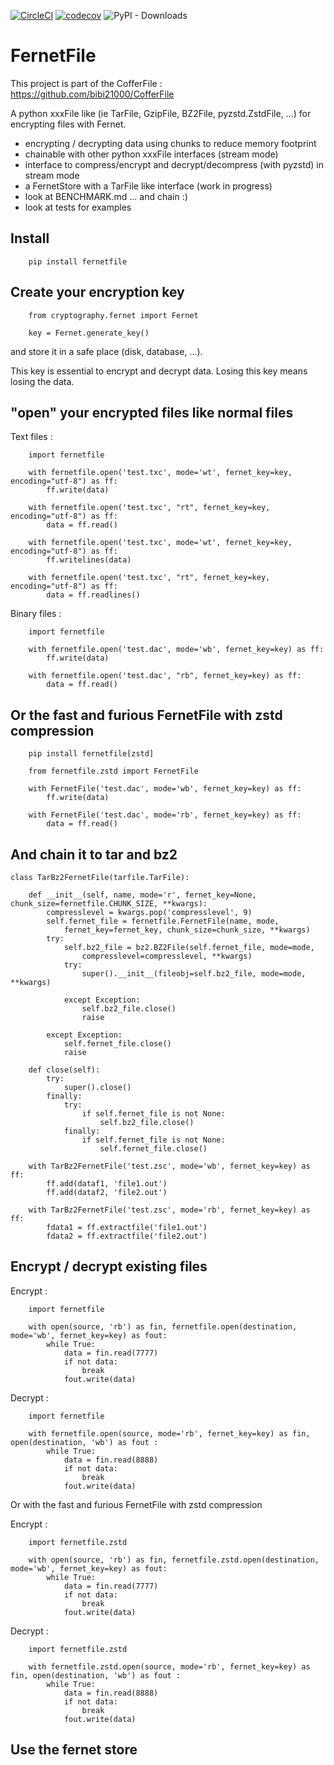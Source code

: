 [![CircleCI](https://dl.circleci.com/status-badge/img/gh/bibi21000/FernetFile/tree/main.svg?style=svg)](https://dl.circleci.com/status-badge/redirect/gh/bibi21000/FernetFile/tree/main)
[![codecov](https://codecov.io/gh/bibi21000/FernetFile/graph/badge.svg?token=4124GIOJAK)](https://codecov.io/gh/bibi21000/FernetFile)
![PyPI - Downloads](https://img.shields.io/pypi/dm/fernetfile)

# FernetFile

This project is part of the CofferFile : https://github.com/bibi21000/CofferFile

A python xxxFile like (ie TarFile, GzipFile, BZ2File, pyzstd.ZstdFile, ...)
for encrypting files with Fernet.

 - encrypting / decrypting data using chunks to reduce memory footprint
 - chainable with other python xxxFile interfaces (stream mode)
 - interface to compress/encrypt and decrypt/decompress (with pyzstd) in stream mode
 - a FernetStore with a TarFile like interface (work in progress)
 - look at BENCHMARK.md ... and chain :)
 - look at tests for examples


## Install

```
    pip install fernetfile
```

## Create your encryption key

```
    from cryptography.fernet import Fernet

    key = Fernet.generate_key()
```
and store it in a safe place (disk, database, ...).

This key is essential to encrypt and decrypt data.
Losing this key means losing the data.

## "open" your encrypted files like normal files

Text files :

```
    import fernetfile

    with fernetfile.open('test.txc', mode='wt', fernet_key=key, encoding="utf-8") as ff:
        ff.write(data)

    with fernetfile.open('test.txc', "rt", fernet_key=key, encoding="utf-8") as ff:
        data = ff.read()

    with fernetfile.open('test.txc', mode='wt', fernet_key=key, encoding="utf-8") as ff:
        ff.writelines(data)

    with fernetfile.open('test.txc', "rt", fernet_key=key, encoding="utf-8") as ff:
        data = ff.readlines()
```

Binary files :

```
    import fernetfile

    with fernetfile.open('test.dac', mode='wb', fernet_key=key) as ff:
        ff.write(data)

    with fernetfile.open('test.dac', "rb", fernet_key=key) as ff:
        data = ff.read()
```

## Or the fast and furious FernetFile with zstd compression

```
    pip install fernetfile[zstd]
```

```
    from fernetfile.zstd import FernetFile

    with FernetFile('test.dac', mode='wb', fernet_key=key) as ff:
        ff.write(data)

    with FernetFile('test.dac', mode='rb', fernet_key=key) as ff:
        data = ff.read()
```

## And chain it to tar and bz2

```
class TarBz2FernetFile(tarfile.TarFile):

    def __init__(self, name, mode='r', fernet_key=None, chunk_size=fernetfile.CHUNK_SIZE, **kwargs):
        compresslevel = kwargs.pop('compresslevel', 9)
        self.fernet_file = fernetfile.FernetFile(name, mode,
            fernet_key=fernet_key, chunk_size=chunk_size, **kwargs)
        try:
            self.bz2_file = bz2.BZ2File(self.fernet_file, mode=mode,
                compresslevel=compresslevel, **kwargs)
            try:
                super().__init__(fileobj=self.bz2_file, mode=mode, **kwargs)

            except Exception:
                self.bz2_file.close()
                raise

        except Exception:
            self.fernet_file.close()
            raise

    def close(self):
        try:
            super().close()
        finally:
            try:
                if self.fernet_file is not None:
                    self.bz2_file.close()
            finally:
                if self.fernet_file is not None:
                    self.fernet_file.close()

    with TarBz2FernetFile('test.zsc', mode='wb', fernet_key=key) as ff:
        ff.add(dataf1, 'file1.out')
        ff.add(dataf2, 'file2.out')

    with TarBz2FernetFile('test.zsc', mode='rb', fernet_key=key) as ff:
        fdata1 = ff.extractfile('file1.out')
        fdata2 = ff.extractfile('file2.out')
```

## Encrypt / decrypt existing files

Encrypt :
```
    import fernetfile

    with open(source, 'rb') as fin, fernetfile.open(destination, mode='wb', fernet_key=key) as fout:
        while True:
            data = fin.read(7777)
            if not data:
                break
            fout.write(data)
```

Decrypt :
```
    import fernetfile

    with fernetfile.open(source, mode='rb', fernet_key=key) as fin, open(destination, 'wb') as fout :
        while True:
            data = fin.read(8888)
            if not data:
                break
            fout.write(data)
```

Or with the fast and furious FernetFile with zstd compression

Encrypt :
```
    import fernetfile.zstd

    with open(source, 'rb') as fin, fernetfile.zstd.open(destination, mode='wb', fernet_key=key) as fout:
        while True:
            data = fin.read(7777)
            if not data:
                break
            fout.write(data)
```

Decrypt :
```
    import fernetfile.zstd

    with fernetfile.zstd.open(source, mode='rb', fernet_key=key) as fin, open(destination, 'wb') as fout :
        while True:
            data = fin.read(8888)
            if not data:
                break
            fout.write(data)
```

## Use the fernet store

